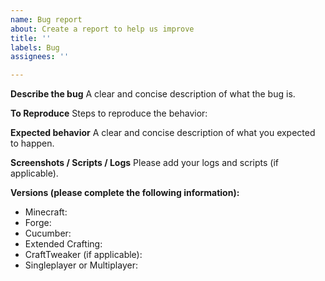 ```yaml
---
name: Bug report
about: Create a report to help us improve
title: ''
labels: Bug
assignees: ''

---
```


**Describe the bug**
A clear and concise description of what the bug is.

**To Reproduce**
Steps to reproduce the behavior:

**Expected behavior**
A clear and concise description of what you expected to happen.

**Screenshots / Scripts / Logs**
Please add your logs and scripts (if applicable).

**Versions (please complete the following information):**
 - Minecraft:
 - Forge:
 - Cucumber:
 - Extended Crafting:
 - CraftTweaker (if applicable):
 - Singleplayer or Multiplayer:
